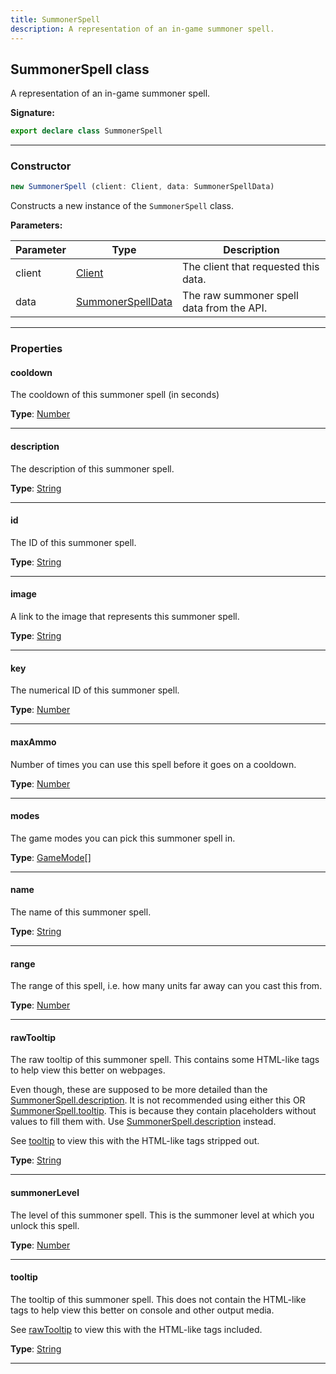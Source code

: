 ```yaml
---
title: SummonerSpell
description: A representation of an in-game summoner spell.
---
```


## SummonerSpell class

A representation of an in-game summoner spell.

**Signature:**

```ts
export declare class SummonerSpell 
```

---

### Constructor

```ts
new SummonerSpell (client: Client, data: SummonerSpellData)
```

Constructs a new instance of the `SummonerSpell` class.

**Parameters:**

| Parameter | Type | Description |
| --------- | ---- | ----------- |
| client | [Client](/api/Client.md) | The client that requested this data. |
| data | [SummonerSpellData](/api/SummonerSpellData.md) | The raw summoner spell data from the API. |
---

### Properties

#### cooldown

The cooldown of this summoner spell (in seconds)



**Type**: [Number](https://developer.mozilla.org/en-US/docs/Web/JavaScript/Reference/Global_Objects/Number)

---

#### description

The description of this summoner spell.



**Type**: [String](https://developer.mozilla.org/en-US/docs/Web/JavaScript/Reference/Global_Objects/String)

---

#### id

The ID of this summoner spell.



**Type**: [String](https://developer.mozilla.org/en-US/docs/Web/JavaScript/Reference/Global_Objects/String)

---

#### image

A link to the image that represents this summoner spell.



**Type**: [String](https://developer.mozilla.org/en-US/docs/Web/JavaScript/Reference/Global_Objects/String)

---

#### key

The numerical ID of this summoner spell.



**Type**: [Number](https://developer.mozilla.org/en-US/docs/Web/JavaScript/Reference/Global_Objects/Number)

---

#### maxAmmo

Number of times you can use this spell before it goes on a cooldown.



**Type**: [Number](https://developer.mozilla.org/en-US/docs/Web/JavaScript/Reference/Global_Objects/Number)

---

#### modes

The game modes you can pick this summoner spell in.



**Type**: [GameMode](/api/GameMode.md)[]

---

#### name

The name of this summoner spell.



**Type**: [String](https://developer.mozilla.org/en-US/docs/Web/JavaScript/Reference/Global_Objects/String)

---

#### range

The range of this spell, i.e. how many units far away can you cast this from.



**Type**: [Number](https://developer.mozilla.org/en-US/docs/Web/JavaScript/Reference/Global_Objects/Number)

---

#### rawTooltip

The raw tooltip of this summoner spell. This contains some HTML-like tags to help view this better on webpages.


Even though, these are supposed to be more detailed than the [SummonerSpell.description](/api/SummonerSpell.md#description). It is not recommended using either this OR [SummonerSpell.tooltip](/api/SummonerSpell.md#tooltip). This is because they contain placeholders without values to fill them with. Use [SummonerSpell.description](/api/SummonerSpell.md#description) instead.


See [tooltip](/api/SummonerSpell.md#tooltip) to view this with the HTML-like tags stripped out.



**Type**: [String](https://developer.mozilla.org/en-US/docs/Web/JavaScript/Reference/Global_Objects/String)

---

#### summonerLevel

The level of this summoner spell. This is the summoner level at which you unlock this spell.



**Type**: [Number](https://developer.mozilla.org/en-US/docs/Web/JavaScript/Reference/Global_Objects/Number)

---

#### tooltip

The tooltip of this summoner spell. This does not contain the HTML-like tags to help view this better on console and other output media.


See [rawTooltip](/api/SummonerSpell.md#rawtooltip) to view this with the HTML-like tags included.



**Type**: [String](https://developer.mozilla.org/en-US/docs/Web/JavaScript/Reference/Global_Objects/String)

---

